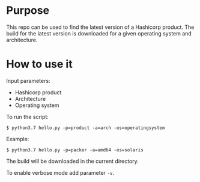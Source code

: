 # Purpose
This repo can be used to find the latest version of a Hashicorp product. The build for the latest version is downloaded for a given operating system and architecture.

# How to use it

 Input parameters:
 * Hashicorp product
 * Architecture
 * Operating system

 To run the script:

`$ python3.7 hello.py -p=product -a=arch -os=operatingsystem`

Example:

`$ python3.7 hello.py -p=packer -a=amd64 -os=solaris`

The build will be downloaded in the current directory.

To enable verbose mode add parameter `-v`.
